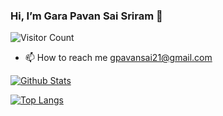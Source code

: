 ### Hi, I’m Gara Pavan Sai Sriram 👋 
![Visitor Count](https://profile-counter.glitch.me/thepavansai/count.svg)
- 📫 How to reach me 
  gpavansai21@gmail.com

  
 [![Github Stats](https://github-readme-stats.vercel.app/api?username=thepavansai&show_icons=true)](https://github.com/thepavansai)

 
[![Top Langs](https://github-readme-stats.vercel.app/api/top-langs/?username=thepavansai&layout=compact)](https://github.com/thepavansai)

<!---
thejalsapavan/thejalsapavan is a ✨ special ✨ repository because its `README.md` (this file) appears on your GitHub profile.
You can click the Preview link to take a look at your changes.
--->
